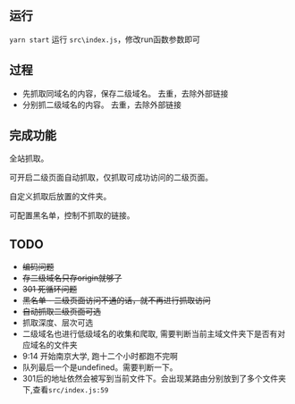 ## 运行

  `yarn start` 运行 `src\index.js`，修改run函数参数即可
 
## 过程

* 先抓取同域名的内容，保存二级域名。 去重，去除外部链接
* 分别抓二级域名的内容。 去重，去除外部链接  

## 完成功能

全站抓取。

可开启二级页面自动抓取，仅抓取可成功访问的二级页面。

自定义抓取后放置的文件夹。

可配置黑名单，控制不抓取的链接。

## TODO

* ~~编码问题~~
* ~~存二级域名只存origin就够了~~
* ~~301 死循环问题~~
* ~~黑名单 - 二级页面访问不通的话，就不再进行抓取访问~~
* ~~自动抓取二级页面可选~~
* 抓取深度、层次可选
* 二级域名也进行低级域名的收集和爬取, 需要判断当前主域文件夹下是否有对应域名的文件夹
* 9:14 开始南京大学, 跑十二个小时都跑不完啊
* 队列最后一个是undefined。需要判断一下。
* 301后的地址依然会被写到当前文件下。会出现某路由分别放到了多个文件夹下,查看`src/index.js:59`